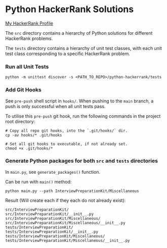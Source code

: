 # Python HackerRank Solutions

[My HackerRank Profile](https://www.hackerrank.com/dwarnold)

The `src` directory contains a hierarchy of Python solutions for different HackerRank problems.

The `tests` directory contains a hierarchy of unit test classes, with each unit test class corresponding to a specific
HackerRank problem.

### Run all Unit Tests

```shell
python -m unittest discover -s <PATH_TO_REPO>/python-hackerrank/tests
```

### Add Git Hooks

See `pre-push` shell script in `hooks/`. When pushing to the `main` branch, a push is only successful when all unit
tests pass.

To utilise this `pre-push` git hook, run the following commands in the project root directory:

```shell
# Copy all repo git hooks, into the `.git/hooks/` dir.
cp -av hooks/* .git/hooks

# Set all git hooks to executable, if not already set.
chmod +x .git/hooks/*
```

### Generate Python packages for both `src` and `tests` directories

In `main.py`, see `generate_packages()` function.

Can be run with `main()` method:

```shell
python main.py --path InterviewPreparationKit/Miscellaneous
```

Result (Will create each if they each do not already exist):

```text
src/InterviewPreparationKit/
src/InterviewPreparationKit/__init__.py
src/InterviewPreparationKit/Miscellaneous/
src/InterviewPreparationKit/Miscellaneous/__init__.py
tests/InterviewPreparationKit/
tests/InterviewPreparationKit/__init__.py
tests/InterviewPreparationKit/Miscellaneous/
tests/InterviewPreparationKit/Miscellaneous/__init__.py
```
